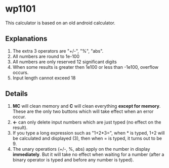 # wp1101

This calculator is based on an old android calculator.

## Explanations

1. The extra 3 operators are "+/-", "%", "abs".
2. All numbers are round to 1e-100
3. All numbers are only reserved 12 significant digits
4. When some results is greater then 1e100 or less than -1e100, overflow occurs.
5. Input length cannot exceed 18

## Details

1. **MC** will clean memory and **C** will clean everything **except for memory**. These are the only two buttons which will take effect when an error occur.
2. **←** can only delete input numbers which are just typed (no effect on the result).
3. If you type a long expression such as "1+2\*3=", when \* is typed, 1+2 will be calculated and displayed (3), then when = is typed, it turns out to be 9.
4. The unary operatiors (+/-, %, abs) apply on the number in display **immediately**. But it will take no effect when waiting for a number (after a binary operator is typed and before any number is typed).